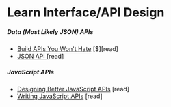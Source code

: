 # Learn Interface/API Design

##### Data (Most Likely JSON) APIs

* [Build APIs You Won't Hate](http://apisyouwonthate.com/) [$][read]
* [JSON API ](http://jsonapi.org/) [read]

##### JavaScript APIs

* [Designing Better JavaScript APIs](http://www.smashingmagazine.com/2012/10/designing-javascript-apis-usability/) [read]
* [Writing JavaScript APIs](http://blog.wolksoftware.com/writing-javascript-apis) [read]



















































